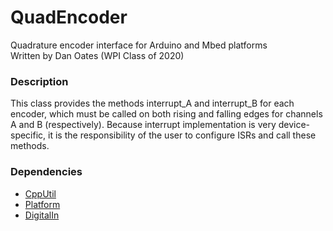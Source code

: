 # QuadEncoder
Quadrature encoder interface for Arduino and Mbed platforms  
Written by Dan Oates (WPI Class of 2020)

### Description
This class provides the methods interrupt_A and interrupt_B for each encoder, which must be called on both rising and falling edges for channels A and B (respectively). Because interrupt implementation is very device-specific, it is the responsibility of the user to configure ISRs and call these methods.

### Dependencies
- [CppUtil](https://github.com/doates625/CppUtil.git)
- [Platform](https://github.com/doates625/Platform.git)
- [DigitalIn](https://github.com/doates625/DigitalIn.git)